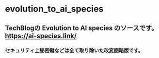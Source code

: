 # evolution_to_ai_species

## TechBlogの Evolution to AI species のソースです。　https://ai-species.link/
### セキュリティ上秘密鍵などは全て取り除いた改変簡略版です。
